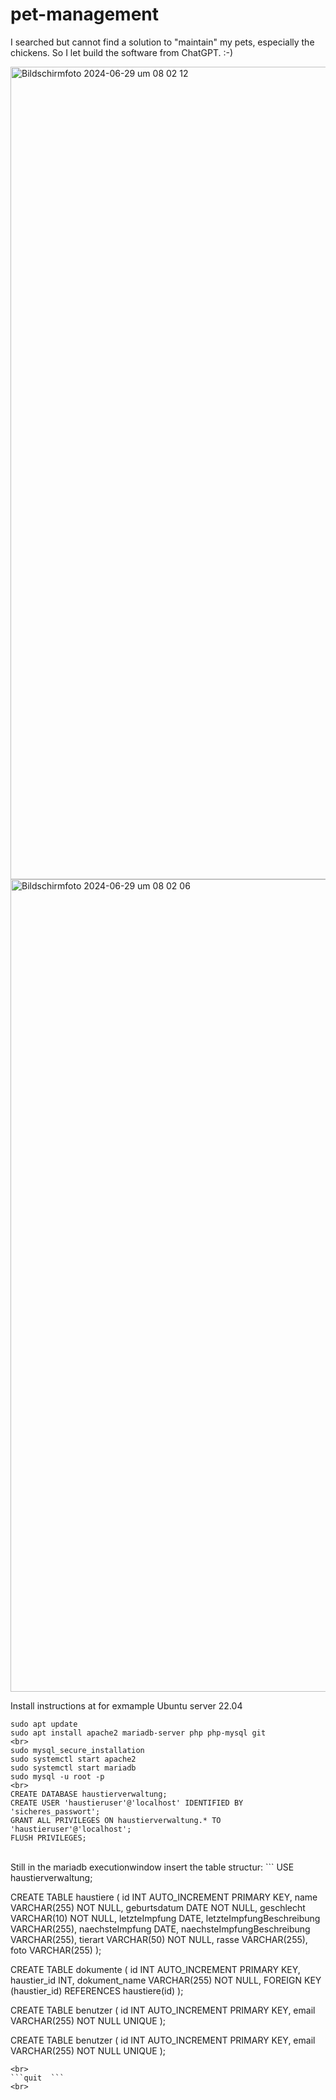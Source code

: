 # pet-management

I searched but cannot find a solution to "maintain" my pets, especially the chickens. So I let build the software from ChatGPT. :-)

<img width="1300" alt="Bildschirmfoto 2024-06-29 um 08 02 12" src="https://github.com/Schello805/pet-management/assets/28543330/f878b597-f8f0-48e9-a68d-87b990226e6c">
<img width="1300" alt="Bildschirmfoto 2024-06-29 um 08 02 06" src="https://github.com/Schello805/pet-management/assets/28543330/6ccbbdc2-610b-4c14-91ef-df6e9ba11ce7">


Install instructions at for exmample Ubuntu server 22.04

```
sudo apt update  
sudo apt install apache2 mariadb-server php php-mysql git
<br>
sudo mysql_secure_installation  
sudo systemctl start apache2  
sudo systemctl start mariadb  
sudo mysql -u root -p  
<br>
CREATE DATABASE haustierverwaltung;  
CREATE USER 'haustieruser'@'localhost' IDENTIFIED BY 'sicheres_passwort';  
GRANT ALL PRIVILEGES ON haustierverwaltung.* TO 'haustieruser'@'localhost';  
FLUSH PRIVILEGES;
```
<br>
Still in the mariadb executionwindow insert the table structur:
``` 
USE haustierverwaltung;

CREATE TABLE haustiere (
    id INT AUTO_INCREMENT PRIMARY KEY,
    name VARCHAR(255) NOT NULL,
    geburtsdatum DATE NOT NULL,
    geschlecht VARCHAR(10) NOT NULL,
    letzteImpfung DATE,
    letzteImpfungBeschreibung VARCHAR(255),
    naechsteImpfung DATE,
    naechsteImpfungBeschreibung VARCHAR(255),
    tierart VARCHAR(50) NOT NULL,
    rasse VARCHAR(255),
    foto VARCHAR(255)
);

CREATE TABLE dokumente (
    id INT AUTO_INCREMENT PRIMARY KEY,
    haustier_id INT,
    dokument_name VARCHAR(255) NOT NULL,
    FOREIGN KEY (haustier_id) REFERENCES haustiere(id)
);

CREATE TABLE benutzer (
    id INT AUTO_INCREMENT PRIMARY KEY,
    email VARCHAR(255) NOT NULL UNIQUE
);

CREATE TABLE benutzer (
    id INT AUTO_INCREMENT PRIMARY KEY,
    email VARCHAR(255) NOT NULL UNIQUE
);
```
<br>
```quit  ```
<br>



